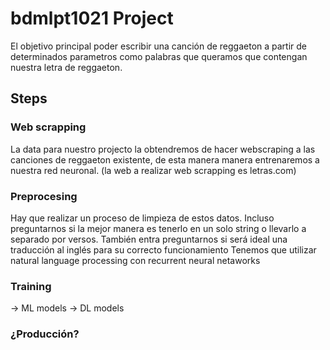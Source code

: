 # bdmlpt1021 Project

El objetivo principal poder escribir una canción de reggaeton a partir de  determinados parametros como palabras que queramos que contengan nuestra letra de reggaeton.

## Steps

### Web scrapping
La data para nuestro projecto la obtendremos de hacer webscraping a las canciones de reggaeton existente, de esta manera manera entrenaremos a nuestra red neuronal.
(la web a realizar web scrapping es letras.com)

### Preprocesing 
Hay que realizar un proceso de limpieza de estos datos. Incluso preguntarnos si la mejor manera es tenerlo en un solo string o llevarlo a separado por versos. También entra preguntarnos si será ideal una traducción al inglés para su correcto funcionamiento
Tenemos que utilizar natural language processing con recurrent neural netaworks

### Training
-> ML models
-> DL models

### ¿Producción?
